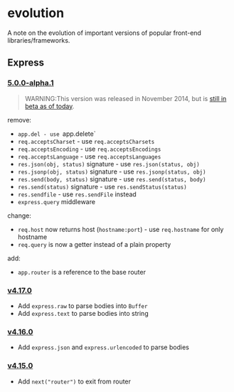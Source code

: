 # evolution

A note on the evolution of important versions of popular front-end libraries/frameworks.

## Express

### [5.0.0-alpha.1](https://github.com/expressjs/express/releases/tag/5.0.0-alpha.1)

> WARNING:This version was released in November 2014, but is [still in beta as of today](https://github.com/expressjs/express/tree/v5.0.0-beta.1).

remove:

- `app.del - use `app.delete`
- `req.acceptsCharset` - use `req.acceptsCharsets`
- `req.acceptsEncoding` - use `req.acceptsEncodings`
- `req.acceptsLanguage` - use `req.acceptsLanguages`
- `res.json(obj, status)` signature - use `res.json(status, obj)`
- `res.jsonp(obj, status)` signature - use `res.jsonp(status, obj)`
- `res.send(body, status)` signature - use `res.send(status, body)`
- `res.send(status)` signature - use `res.sendStatus(status)`
- `res.sendfile` - use `res.sendFile` instead
- `express.query` middleware

change:

- `req.host` now returns host (`hostname:port`) - use `req.hostname` for only hostname
- `req.query` is now a getter instead of a plain property

add:

- `app.router` is a reference to the base router

### [v4.17.0](https://github.com/expressjs/express/releases/tag/4.17.0)

- Add `express.raw` to parse bodies into `Buffer`
- Add `express.text` to parse bodies into string

### [v4.16.0](https://github.com/expressjs/express/releases/tag/4.16.0)

- Add `express.json` and `express.urlencoded` to parse bodies

### [v4.15.0](https://github.com/expressjs/express/releases/tag/4.15.0)

- Add `next("router")` to exit from router

